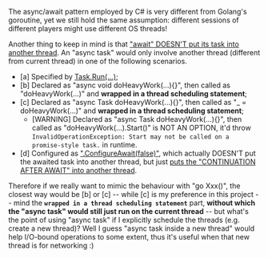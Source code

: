 The async/await pattern employed by C# is very different from Golang's goroutine, yet we still hold the same assumption: different sessions of different players might use different OS threads! 

Another thing to keep in mind is that ["await" DOESN'T put its task into another thread](https://learn.microsoft.com/en-us/dotnet/csharp/asynchronous-programming/task-asynchronous-programming-model#BKMK_Threads). An "async task" would only involve another thread (different from current thread) in one of the following scenarios.
- [a] Specified by [Task.Run(...)](https://learn.microsoft.com/en-us/dotnet/api/system.threading.tasks.task.run?view=netstandard-2.1);
- [b] Declared as "async void doHeavyWork(...){}", then called as "doHeavyWork(...)" and **wrapped in a thread scheduling statement**;
- [c] Declared as "async Task doHeavyWork(...){}", then called as "_ = doHeavyWork(...)" and **wrapped in a thread scheduling statement**;
	- [WARNING] Declared as "async Task doHeavyWork(...){}", then called as "doHeavyWork(...).Start()" is NOT AN OPTION, it'd throw `InvalidOperationException: Start may not be called on a promise-style task.` in runtime.
- [d] Configured as [".ConfigureAwait(false)"](https://learn.microsoft.com/en-us/dotnet/api/system.threading.tasks.task.configureawait?view=net-7.0), which actually DOESN'T put the awaited task into another thread, but just [puts the "CONTINUATION AFTER AWAIT" into another thread](https://devblogs.microsoft.com/dotnet/configureawait-faq/).

Therefore if we really want to mimic the behaviour with "go Xxx()", the closest way would be [b] or [c] -- while [c] is my preference in this project -- mind the **`wrapped in a thread scheduling statement`** part, **without which the "async task" would still just run on the current thread** -- but what's the point of using "async task" if I explicitly schedule the threads (e.g. create a new thread)? Well I guess "async task inside a new thread" would help I/O-bound operations to some extent, thus it's useful when that new thread is for networking :) 
